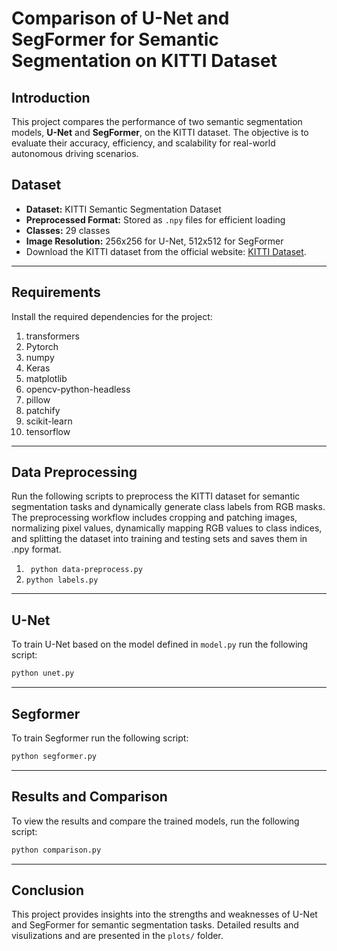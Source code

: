 # **Comparison of U-Net and SegFormer for Semantic Segmentation on KITTI Dataset**

## **Introduction**
This project compares the performance of two semantic segmentation models, **U-Net** and **SegFormer**, on the KITTI dataset. The objective is to evaluate their accuracy, efficiency, and scalability for real-world autonomous driving scenarios.

## **Dataset**
- **Dataset:** KITTI Semantic Segmentation Dataset
- **Preprocessed Format:** Stored as `.npy` files for efficient loading
- **Classes:** 29 classes
- **Image Resolution:** 256x256 for U-Net, 512x512 for SegFormer
- Download the KITTI dataset from the official website: [KITTI Dataset](https://www.cvlibs.net/datasets/kitti/).

---

## **Requirements**
Install the required dependencies for the project:

1. transformers
2. Pytorch
3. numpy
4. Keras
5. matplotlib
6. opencv-python-headless
7. pillow
8. patchify
9. scikit-learn
10. tensorflow
---
## Data Preprocessing
Run the following scripts to preprocess the KITTI dataset for semantic segmentation tasks and dynamically generate class labels from RGB masks. The preprocessing workflow includes cropping and patching images, normalizing pixel values, dynamically mapping RGB values to class indices, and splitting the dataset into training and testing sets and saves them in .npy format.

1. ``` python data-preprocess.py```
2. ```python labels.py```
---
## U-Net
To train U-Net based on the model defined in ```model.py``` run the following script:
```bash
python unet.py
```
---
## Segformer
To train Segformer run the following script:
```bash
python segformer.py
```
---
## Results and Comparison
To view the results and compare the trained models, run the following script:
```bash
python comparison.py
```
---
## Conclusion
This project provides insights into the strengths and weaknesses of U-Net and SegFormer for semantic segmentation tasks. Detailed results and visulizations and are presented in the ```plots/``` folder.
